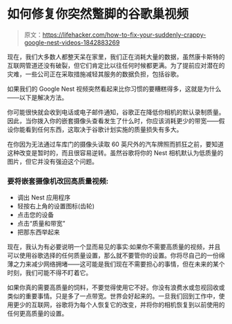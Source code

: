 # 如何修复你突然蹩脚的谷歌巢视频

> 原文：<https://lifehacker.com/how-to-fix-your-suddenly-crappy-google-nest-videos-1842883269>

现在，我们大多数人都整天呆在家里，我们正在消耗大量的数据，虽然康卡斯特的互联网管道还没有破裂，但它们肯定比以往任何时候都更满。为了提前应对潜在的灾难，一些公司正在采取措施减轻其服务的数据负担，包括谷歌。



如果我们的 Google Nest 视频突然看起来比你习惯的要糟糕得多，这就是为什么——以下是解决方法。

你可能很快就会收到电话或电子邮件通知，谷歌正在降低你相机的默认录制质量。因此，当你拨入你的嵌套摄像头查看发生了什么时，你应该消耗更少的带宽——假设你能看到任何东西，这取决于谷歌计划实施的质量损失有多大。

在你因为无法通过车库门的摄像头读取 60 英尺外的汽车牌照而抓狂之前，要知道这种改变是暂时的，而且很容易逆转。虽然谷歌将你的 Nest 相机默认为低质量的图片，但它并没有强迫这个问题。

### 要将嵌套摄像机改回高质量视频:

*   调出 Nest 应用程序
*   轻按右上角的设置图标(齿轮)
*   点击您的设备
*   点击“质量和带宽”
*   把那东西举起来

现在，我认为有必要说明一个显而易见的事实:如果你不需要高质量的视频，并且可以使用谷歌选择的任何质量设置，那么就不要管你的设置。你将尽自己的一份绵薄之力来减少网络拥堵——这可能是我们现在不需要担心的事情，但在未来的某个时刻，我们可能不得不盯着它。

如果你真的需要高质量的饲料，不要觉得使用它不好。你没有浪费水或忽视回收或类似的重要事情。只是多了一点带宽。世界会好起来的。一旦我们回到工作中，使用更少的互联网，谷歌将为每个人恢复它的改变，并将你的相机恢复到以前使用的任何更高质量的设置。